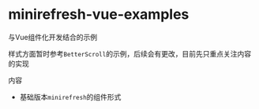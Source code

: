 # minirefresh-vue-examples

与Vue组件化开发结合的示例

样式方面暂时参考`BetterScroll`的示例，后续会有更改，目前先只重点关注内容的实现

内容

- 基础版本`minirefresh`的组件形式

